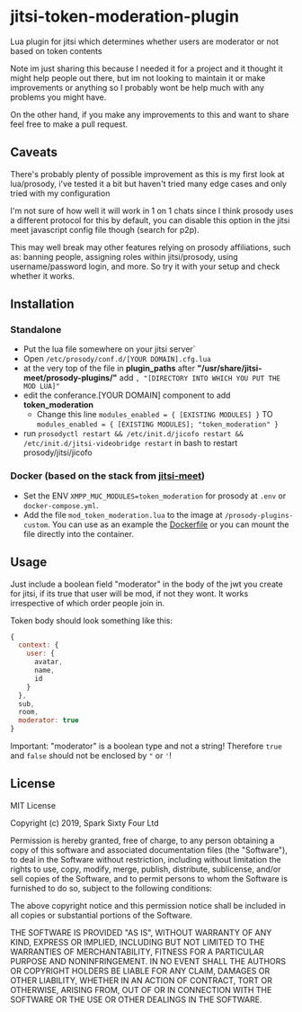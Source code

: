# jitsi-token-moderation-plugin
Lua plugin for jitsi which determines whether users are moderator or not based on token contents

Note im just sharing this because I needed it for a project and it thought it might help people out there, but im not looking to maintain it or make improvements or anything so I probably wont be help much with any problems you might have. 

On the other hand, if you make any improvements to this and want to share feel free to make a pull request.

## Caveats
There's probably plenty of possible improvement as this is my first look at lua/prosody, i've tested it a bit but haven't tried many edge cases and only tried with my configuration

I'm not sure of how well it will work in 1 on 1 chats since I think prosody uses a different protocol for this by default, you can disable this option in the jitsi meet javascript config file though (search for p2p). 

This may well break may other features relying on prosody affiliations, such as: banning people, assigning roles within jitsi/prosody, using username/password login, and more. So try it with your setup and check whether it works.

## Installation
### Standalone
- Put the lua file somewhere on your jitsi server`
- Open `/etc/prosody/conf.d/[YOUR DOMAIN].cfg.lua`
- at the very top of the file in **plugin_paths** after **"/usr/share/jitsi-meet/prosody-plugins/"** add `, "[DIRECTORY INTO WHICH YOU PUT THE MOD LUA]"`
- edit the conferance.[YOUR DOMAIN] component to add **token_moderation**
  - Change this line `modules_enabled = { [EXISTING MODULES] }` TO `modules_enabled = { [EXISTING MODULES]; "token_moderation" }`
- run `prosodyctl restart && /etc/init.d/jicofo restart && /etc/init.d/jitsi-videobridge restart` in bash to restart prosody/jitsi/jicofo
### Docker (based on the stack from [jitsi-meet](https://github.com/jitsi/docker-jitsi-meet))
- Set the ENV `XMPP_MUC_MODULES=token_moderation` for prosody at `.env` or `docker-compose.yml`.
- Add the file `mod_token_moderation.lua` to the image at `/prosody-plugins-custom`. You can use as an example the [Dockerfile](./Dockerfile) or you can mount the file directly into the container.

## Usage
Just include a boolean field "moderator" in the body of the jwt you create for jitsi, if its true that user will be mod, if not they wont. It works irrespective of which order people join in. 

Token body should look something like this:
```javascript
{
  context: {
    user: {
      avatar,
      name,
      id
    }
  },
  sub,
  room,
  moderator: true
}
```
Important: "moderator" is a boolean type and not a string! Therefore `true` and `false` should not be enclosed by `"` or `'`!

## License
MIT License

Copyright (c) 2019, Spark Sixty Four Ltd

Permission is hereby granted, free of charge, to any person obtaining a copy
of this software and associated documentation files (the "Software"), to deal
in the Software without restriction, including without limitation the rights
to use, copy, modify, merge, publish, distribute, sublicense, and/or sell
copies of the Software, and to permit persons to whom the Software is
furnished to do so, subject to the following conditions:

The above copyright notice and this permission notice shall be included in all
copies or substantial portions of the Software.

THE SOFTWARE IS PROVIDED "AS IS", WITHOUT WARRANTY OF ANY KIND, EXPRESS OR
IMPLIED, INCLUDING BUT NOT LIMITED TO THE WARRANTIES OF MERCHANTABILITY,
FITNESS FOR A PARTICULAR PURPOSE AND NONINFRINGEMENT. IN NO EVENT SHALL THE
AUTHORS OR COPYRIGHT HOLDERS BE LIABLE FOR ANY CLAIM, DAMAGES OR OTHER
LIABILITY, WHETHER IN AN ACTION OF CONTRACT, TORT OR OTHERWISE, ARISING FROM,
OUT OF OR IN CONNECTION WITH THE SOFTWARE OR THE USE OR OTHER DEALINGS IN THE
SOFTWARE.
